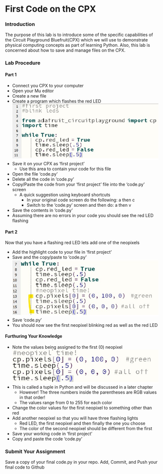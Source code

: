 # First Code on the CPX

### Introduction

The purpose of this lab is to introduce some of the specific capabilities of the Circuit Playground
Bluefruit(CPX) which we will use to demonstrate physical computing concepts as part of
learning Python. Also, this lab is concerned about how to save and manage files on the CPX.

### Lab Procedure

#### Part 1
- Connect you CPX to your computer
- Open your Mu editor
- Create a new file
- Create a program which flashes the red LED  
![First Code 1](firstcode1.jpg)
- Save it on your CPX as ‘first project’
  - Use this area to contain your code for this file
- Open the file ‘code.py’
- Delete all the code in ‘code.py’
- Copy/Paste the code from your ‘first project’ file into the ‘code.py’ screen
  - A quick suggestion using keyboard shortcuts
    - In your original code screen do the following: <Ctrl>a then <Ctrl>c
    - Switch to the ‘code.py’ screen and then do: <Ctrl>a then <Ctrl>v
- Save the contents in ‘code.py’
- Assuming there are no errors in your code you should see the red LED flashing

#### Part 2

Now that you have a flashing red LED lets add one of the neopixels
- Add the highlight code to your file in ‘first project’
- Save and the copy/paste to ‘code.py’  
  ![First Code 2](firstcode2.jpg)
- Save ‘code.py’
- You should now see the first neopixel blinking red as well as the red LED

#### Furthuring Your Knowledge
- Note the values being assigned to the first (0) neopixel  
![First Code 3](firstcode3.jpg)
- This is called a tuple in Python and will be discussed in a later chapter
  - However! The three numbers inside the parentheses are RGB values in that order!
  - The values range from 0 to 255 for each color
- Change the color values for the first neopixel to something other than red
- Add another neopixel so that you will have three flashing lights
  - Red LED, the first neopixel and then finally the one you choose
  - The color of the second neopixel should be different from the first
- Save your working code in ‘first project’
- Copy and paste the code ‘code.py’

### Submit Your Assignment
Save a copy of your final code.py in your repo. Add, Commit, and Push your final code to Github
